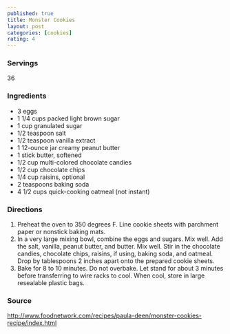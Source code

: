 ```yaml
---
published: true
title: Monster Cookies 
layout: post
categories: [cookies]
rating: 4
---
```

### Servings
36

### Ingredients
- 3 eggs
- 1 1/4 cups packed light brown sugar
- 1 cup granulated sugar
- 1/2 teaspoon salt
- 1/2 teaspoon vanilla extract
- 1 12-ounce jar creamy peanut butter
- 1 stick butter, softened
- 1/2 cup multi-colored chocolate candies
- 1/2 cup chocolate chips
- 1/4 cup raisins, optional
- 2 teaspoons baking soda
- 4 1/2 cups quick-cooking oatmeal (not instant)



### Directions
1. Preheat the oven to 350 degrees F. Line cookie sheets with parchment paper or nonstick baking mats.
2. In a very large mixing bowl, combine the eggs and sugars. Mix well. Add the salt, vanilla, peanut butter, and butter. Mix well. Stir in the chocolate candies, chocolate chips, raisins, if using, baking soda, and oatmeal. Drop by tablespoons 2 inches apart onto the prepared cookie sheets.
3. Bake for 8 to 10 minutes. Do not overbake. Let stand for about 3 minutes before transferring to wire racks to cool. When cool, store in large resealable plastic bags.

### Source
<a href="http://www.foodnetwork.com/recipes/paula-deen/monster-cookies-recipe/index.html" target="new">http://www.foodnetwork.com/recipes/paula-deen/monster-cookies-recipe/index.html</a>
